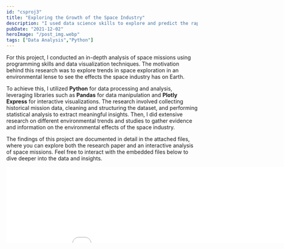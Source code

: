 ```yaml
---
id: "csproj3"
title: "Exploring the Growth of the Space Industry"
description: "I used data science skills to explore and predict the rapid growth of the space industry for a final report in my Sustainable Energy Systems class at UVA."
pubDate: "2021-12-02"
heroImage: "/post_img.webp"
tags: ["Data Analysis","Python"]
---
```


For this project, I conducted an in-depth analysis of space missions using programming skills and data visualization techniques. The motivation behind this research was to explore trends in space exploration in an environmental lense to see the effects the space industry has on Earth. 

To achieve this, I utilized **Python** for data processing and analysis, leveraging libraries such as **Pandas** for data manipulation and **Plotly Express** for interactive visualizations. The research involved collecting historical mission data, cleaning and structuring the dataset, and performing statistical analysis to extract meaningful insights. Then, I did extensive research on different environmental trends and studies to gather evidence and information on the environmental effects of the space industry. 

The findings of this project are documented in detail in the attached files, where you can explore both the research paper and an interactive analysis of space missions. Feel free to interact with the embedded files below to dive deeper into the data and insights.

<embed type="text/html" src="/cs-proj/space-mission-analysis.html" width="900" height="200">